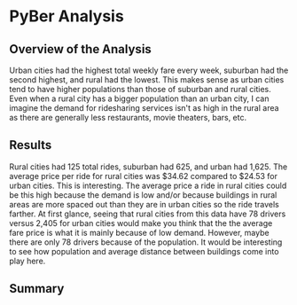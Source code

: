 # PyBer Analysis

## Overview of the Analysis
Urban cities had the highest total weekly fare every week, suburban had the second highest, and rural had the lowest. This makes sense as urban cities tend to have higher populations than those of suburban and rural cities. Even when a rural city has a bigger population than an urban city, I can imagine the demand for ridesharing services isn't as high in the rural area as there are generally less restaurants, movie theaters, bars, etc.

## Results
Rural cities had 125 total rides, suburban had 625, and urban had 1,625. The average price per ride for rural cities was $34.62 compared to $24.53 for urban cities. This is interesting. The average price a ride in rural cities could be this high because the demand is low and/or because buildings in rural areas are more spaced out than they are in urban cities so the ride travels farther. At first glance, seeing that rural cities from this data have 78 drivers versus 2,405 for urban cities would make you think that the the average fare price is what it is mainly because of low demand. However, maybe there are only 78 drivers because of the population. It would be interesting to see how population and average distance between buildings come into play here.

## Summary
